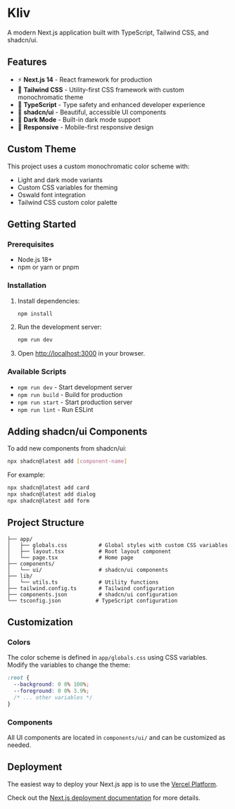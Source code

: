 # Kliv

A modern Next.js application built with TypeScript, Tailwind CSS, and shadcn/ui.

## Features

- ⚡ **Next.js 14** - React framework for production
- 🎨 **Tailwind CSS** - Utility-first CSS framework with custom monochromatic theme
- 🎯 **TypeScript** - Type safety and enhanced developer experience
- 🧩 **shadcn/ui** - Beautiful, accessible UI components
- 🌙 **Dark Mode** - Built-in dark mode support
- 📱 **Responsive** - Mobile-first responsive design

## Custom Theme

This project uses a custom monochromatic color scheme with:
- Light and dark mode variants
- Custom CSS variables for theming
- Oswald font integration
- Tailwind CSS custom color palette

## Getting Started

### Prerequisites

- Node.js 18+ 
- npm or yarn or pnpm

### Installation

1. Install dependencies:
   ```bash
   npm install
   ```

2. Run the development server:
   ```bash
   npm run dev
   ```

3. Open [http://localhost:3000](http://localhost:3000) in your browser.

### Available Scripts

- `npm run dev` - Start development server
- `npm run build` - Build for production
- `npm run start` - Start production server
- `npm run lint` - Run ESLint

## Adding shadcn/ui Components

To add new components from shadcn/ui:

```bash
npx shadcn@latest add [component-name]
```

For example:
```bash
npx shadcn@latest add card
npx shadcn@latest add dialog
npx shadcn@latest add form
```

## Project Structure

```
├── app/
│   ├── globals.css          # Global styles with custom CSS variables
│   ├── layout.tsx           # Root layout component
│   └── page.tsx             # Home page
├── components/
│   └── ui/                  # shadcn/ui components
├── lib/
│   └── utils.ts             # Utility functions
├── tailwind.config.ts       # Tailwind configuration
├── components.json          # shadcn/ui configuration
└── tsconfig.json           # TypeScript configuration
```

## Customization

### Colors
The color scheme is defined in `app/globals.css` using CSS variables. Modify the variables to change the theme:

```css
:root {
  --background: 0 0% 100%;
  --foreground: 0 0% 3.9%;
  /* ... other variables */
}
```

### Components
All UI components are located in `components/ui/` and can be customized as needed.

## Deployment

The easiest way to deploy your Next.js app is to use the [Vercel Platform](https://vercel.com/new).

Check out the [Next.js deployment documentation](https://nextjs.org/docs/deployment) for more details.
